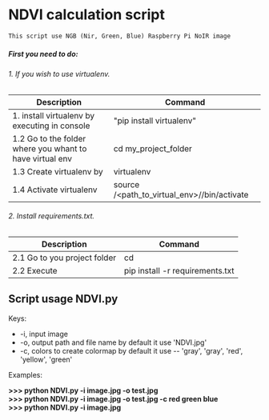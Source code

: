 # NDVI calculation script
    This script use NGB (Nir, Green, Blue) Raspberry Pi NoIR image


##### First you need to do:
######    1. If you wish to use virtualenv.
Description | Command
------------ | -------------
1. install virtualenv by executing in console | "pip install virtualenv"
1.2 Go to the folder where you whant to have virtual env | cd my_project_folder
1.3 Create virtualenv by | virtualenv <name of you virtual environment>
1.4 Activate virtualenv | source /<path_to_virtual_env>/<name of you virtual environment>/bin/activate
###### 2. Install requirements.txt.
Description | Command
------------ | -------------
2.1 Go to you project folder | cd <path to project>
2.2 Execute | pip install -r requirements.txt

## Script usage NDVI.py
   Keys:
   >
   * -i, input image
   * -o, output path and file name by default it use 'NDVI.jpg'
   * -c, colors to create colormap by default it use -- 'gray', 'gray', 'red', 'yellow', 'green'


Examples:
>
 __>>> **python NDVI.py -i image.jpg -o test.jpg**__ <br />
 __>>> **python NDVI.py -i image.jpg -o test.jpg -c red green blue**__ <br />
 __>>> **python NDVI.py -i image.jpg**__ <br />
